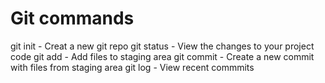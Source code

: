 # Git commands

git init - Creat a new git repo
git status - View the changes to your project code
git add - Add files to staging area
git commit - Create a new commit with files from staging area
git log - View recent commmits
